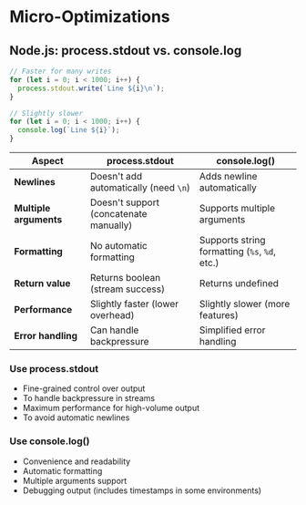 # Micro-Optimizations

## Node.js: process.stdout vs. console.log

```javascript
// Faster for many writes
for (let i = 0; i < 1000; i++) {
  process.stdout.write(`Line ${i}\n`);
}

// Slightly slower
for (let i = 0; i < 1000; i++) {
  console.log(`Line ${i}`);
}
```

| Aspect                 | process.stdout                         |               console.log() |
|------------------------|----------------------------------------|-----------------------------|
| **Newlines**           | Doesn't add automatically (need `\n`)  | Adds newline automatically  |
| **Multiple arguments** | Doesn't support (concatenate manually) | Supports multiple arguments |
| **Formatting**         | No automatic formatting                | Supports string formatting (`%s`, `%d`, etc.) |
| **Return value**       | Returns boolean (stream success)       | Returns undefined                             |
| **Performance**        | Slightly faster (lower overhead)       | Slightly slower (more features)               |
| **Error handling**     | Can handle backpressure                | Simplified error handling                     |

### Use process.stdout
- Fine-grained control over output
- To handle backpressure in streams
- Maximum performance for high-volume output
- To avoid automatic newlines

### Use console.log()
- Convenience and readability
- Automatic formatting
- Multiple arguments support
- Debugging output (includes timestamps in some environments)
